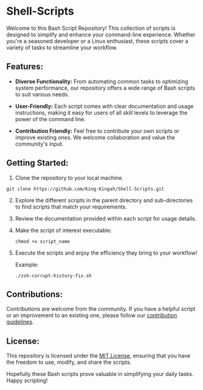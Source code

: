 # Shell-Scripts

Welcome to this Bash Script Repository! This collection of scripts is designed to simplify and enhance your command-line experience. Whether you're a seasoned developer or a Linux enthusiast, these scripts cover a variety of tasks to streamline your workflow.

## Features:

- **Diverse Functionality:** From automating common tasks to optimizing system performance, our repository offers a wide range of Bash scripts to suit various needs.

- **User-Friendly:** Each script comes with clear documentation and usage instructions, making it easy for users of all skill levels to leverage the power of the command line.

- **Contribution Friendly:** Feel free to contribute your own scripts or improve existing ones. We welcome collaboration and value the community's input.



## Getting Started:

1. Clone the repository to your local machine.

```
git clone https://github.com/King-Kingah/Shell-Scripts.git
```

2. Explore the different scripts in the parent directory and sub-directories to find scripts that match your requirements.

3. Review the documentation provided within each script for usage details.

4. Make the script of interest executable:
   
   `chmod +x script_name`

5. Execute the scripts and enjoy the efficiency they bring to your workflow!
   
   Example:
   
   `./zsh-corrupt-history-fix.sh`



## Contributions:

Contributions are welcome from the community. If you have a helpful script or an improvement to an existing one, please follow our [contribution guidelines](https://{path}CONTRIBUTING.md).



## License:

This repository is licensed under the [MIT License](https://{path}/LICENSE), ensuring that you have the freedom to use, modify, and share the scripts.



Hopefully these Bash scripts prove valuable in simplifying your daily tasks. Happy scripting!